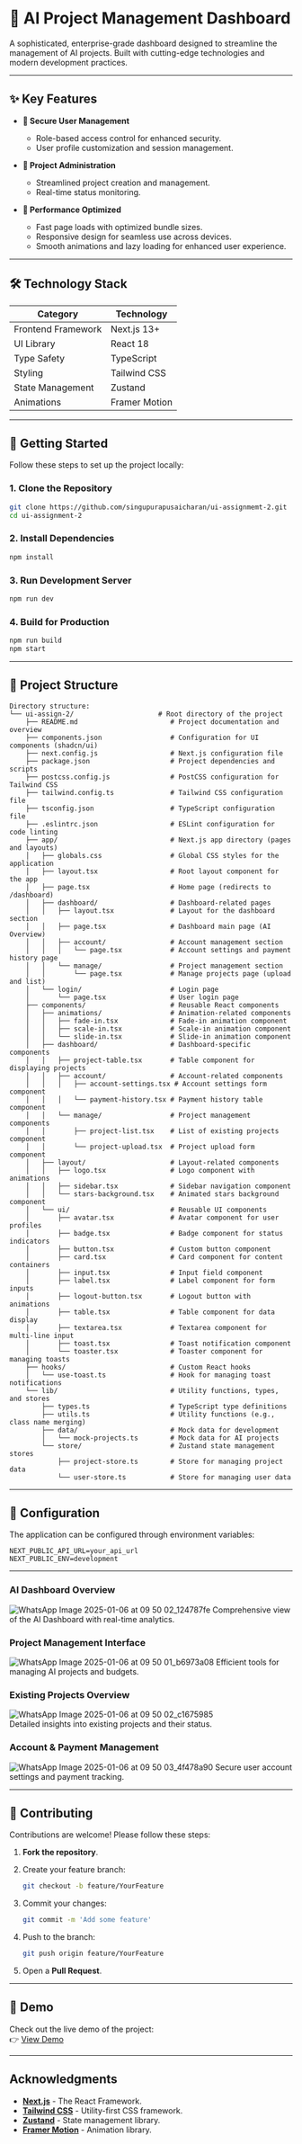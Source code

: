 # 🚀 AI Project Management Dashboard

A sophisticated, enterprise-grade dashboard designed to streamline the management of AI projects. Built with cutting-edge technologies and modern development practices.

---

## ✨ Key Features


- **🔐 Secure User Management**
  - Role-based access control for enhanced security.  
  - User profile customization and session management.  

- **💼 Project Administration** 
  - Streamlined project creation and management.  
  - Real-time status monitoring.   

- **🎯 Performance Optimized**  
  - Fast page loads with optimized bundle sizes.  
  - Responsive design for seamless use across devices.  
  - Smooth animations and lazy loading for enhanced user experience.  

---

## 🛠 Technology Stack

| **Category**         | **Technology**      |
|-----------------------|---------------------|
| Frontend Framework    | Next.js 13+         |
| UI Library            | React 18            |
| Type Safety           | TypeScript          |
| Styling               | Tailwind CSS        |
| State Management      | Zustand             |
| Animations            | Framer Motion       |

---

## 🚀 Getting Started

Follow these steps to set up the project locally:

### 1. Clone the Repository
```bash
git clone https://github.com/singupurapusaicharan/ui-assignmemt-2.git
cd ui-assignment-2
```

### 2. Install Dependencies
```bash
npm install
```

### 3. Run Development Server
```bash
npm run dev
```

### 4. Build for Production
```bash
npm run build
npm start
```

---

## 📁 Project Structure

```plaintext
Directory structure:
└── ui-assign-2/                     # Root directory of the project
    ├── README.md                       # Project documentation and overview
    ├── components.json                 # Configuration for UI components (shadcn/ui)
    ├── next.config.js                  # Next.js configuration file
    ├── package.json                    # Project dependencies and scripts
    ├── postcss.config.js               # PostCSS configuration for Tailwind CSS
    ├── tailwind.config.ts              # Tailwind CSS configuration file
    ├── tsconfig.json                   # TypeScript configuration file
    ├── .eslintrc.json                  # ESLint configuration for code linting
    ├── app/                            # Next.js app directory (pages and layouts)
    │   ├── globals.css                 # Global CSS styles for the application
    │   ├── layout.tsx                  # Root layout component for the app
    │   ├── page.tsx                    # Home page (redirects to /dashboard)
    │   ├── dashboard/                  # Dashboard-related pages
    │   │   ├── layout.tsx              # Layout for the dashboard section
    │   │   ├── page.tsx                # Dashboard main page (AI Overview)
    │   │   ├── account/                # Account management section
    │   │   │   └── page.tsx            # Account settings and payment history page
    │   │   └── manage/                 # Project management section
    │   │       └── page.tsx            # Manage projects page (upload and list)
    │   └── login/                      # Login page
    │       └── page.tsx                # User login page
    ├── components/                     # Reusable React components
    │   ├── animations/                 # Animation-related components
    │   │   ├── fade-in.tsx             # Fade-in animation component
    │   │   ├── scale-in.tsx            # Scale-in animation component
    │   │   └── slide-in.tsx            # Slide-in animation component
    │   ├── dashboard/                  # Dashboard-specific components
    │   │   ├── project-table.tsx       # Table component for displaying projects
    │   │   ├── account/                # Account-related components
    │   │   │   ├── account-settings.tsx # Account settings form component
    │   │   │   └── payment-history.tsx # Payment history table component
    │   │   └── manage/                 # Project management components
    │   │       ├── project-list.tsx    # List of existing projects component
    │   │       └── project-upload.tsx  # Project upload form component
    │   ├── layout/                     # Layout-related components
    │   │   ├── logo.tsx                # Logo component with animations
    │   │   ├── sidebar.tsx             # Sidebar navigation component
    │   │   └── stars-background.tsx    # Animated stars background component
    │   └── ui/                         # Reusable UI components
    │       ├── avatar.tsx              # Avatar component for user profiles
    │       ├── badge.tsx               # Badge component for status indicators
    │       ├── button.tsx              # Custom button component
    │       ├── card.tsx                # Card component for content containers
    │       ├── input.tsx               # Input field component
    │       ├── label.tsx               # Label component for form inputs
    │       ├── logout-button.tsx       # Logout button with animations
    │       ├── table.tsx               # Table component for data display
    │       ├── textarea.tsx            # Textarea component for multi-line input
    │       ├── toast.tsx               # Toast notification component
    │       └── toaster.tsx             # Toaster component for managing toasts
    ├── hooks/                          # Custom React hooks
    │   └── use-toast.ts                # Hook for managing toast notifications
    └── lib/                            # Utility functions, types, and stores
        ├── types.ts                    # TypeScript type definitions
        ├── utils.ts                    # Utility functions (e.g., class name merging)
        ├── data/                       # Mock data for development
        │   └── mock-projects.ts        # Mock data for AI projects
        └── store/                      # Zustand state management stores
            ├── project-store.ts        # Store for managing project data
            └── user-store.ts           # Store for managing user data
```

---

## 🔧 Configuration

The application can be configured through environment variables:

```env
NEXT_PUBLIC_API_URL=your_api_url
NEXT_PUBLIC_ENV=development
```

---


### **AI Dashboard Overview**

![WhatsApp Image 2025-01-06 at 09 50 02_124787fe](https://github.com/user-attachments/assets/d183657e-2f3e-4a80-bfba-02d85ab2d3f0)
Comprehensive view of the AI Dashboard with real-time analytics.

### **Project Management Interface**
![WhatsApp Image 2025-01-06 at 09 50 01_b6973a08](https://github.com/user-attachments/assets/d01316d8-8444-40a5-8022-967192df7dcd)
Efficient tools for managing AI projects and budgets.

### **Existing Projects Overview**
![WhatsApp Image 2025-01-06 at 09 50 02_c1675985](https://github.com/user-attachments/assets/c6875a1f-5619-44cb-9f7f-f5d5e94e756a)  
Detailed insights into existing projects and their status.

### **Account & Payment Management**
![WhatsApp Image 2025-01-06 at 09 50 03_4f478a90](https://github.com/user-attachments/assets/67ee3d44-ae8b-4d0b-b4f8-96c7268abfa5) 
Secure user account settings and payment tracking.

---


## 🤝 Contributing

Contributions are welcome! Please follow these steps:

1. **Fork the repository**.  
2. Create your feature branch:  
   ```bash
   git checkout -b feature/YourFeature
   ```
   
3. Commit your changes:  
   ```bash
   git commit -m 'Add some feature'
   ```
   
5. Push to the branch:  
   ```bash
   git push origin feature/YourFeature
   ```
   
6. Open a **Pull Request**.  

---

## 🎥 Demo

Check out the live demo of the project:  
👉 [View Demo](https://drive.google.com/file/d/1wMhVsEbIVeYaLc3UTbDg4DlNgmy5-D9U/view?usp=sharing)

---

## Acknowledgments

- **[Next.js](https://nextjs.org/)** - The React Framework.  
- **[Tailwind CSS](https://tailwindcss.com/)** - Utility-first CSS framework.  
- **[Zustand](https://zustand-demo.pmnd.rs/)** - State management library.  
- **[Framer Motion](https://www.framer.com/motion/)** - Animation library.   
